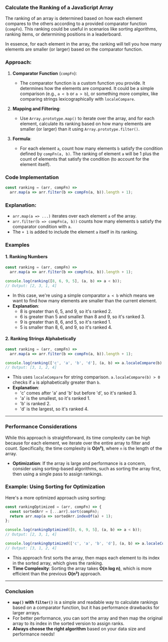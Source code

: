 ### Calculate the Ranking of a JavaScript Array

The ranking of an array is determined based on how each element compares to the others according to a provided comparator function (`compFn`). This ranking could be useful in scenarios like sorting algorithms, ranking items, or determining positions in a leaderboard.

In essence, for each element in the array, the ranking will tell you how many elements are smaller (or larger) based on the comparator function. 

### Approach:

1. **Comparator Function** (`compFn`):
   - The comparator function is a custom function you provide. It determines how the elements are compared. It could be a simple comparison (e.g., `a < b` or `a > b`), or something more complex, like comparing strings lexicographically with `localeCompare`.
   
2. **Mapping and Filtering**:
   - Use `Array.prototype.map()` to iterate over the array, and for each element, calculate its ranking based on how many elements are smaller (or larger) than it using `Array.prototype.filter()`.

3. **Formula**:
   - For each element `a`, count how many elements `b` satisfy the condition defined by `compFn(a, b)`. The ranking of element `a` will be 1 plus the count of elements that satisfy the condition (to account for the element itself).

### Code Implementation

```javascript
const ranking = (arr, compFn) =>
  arr.map(a => arr.filter(b => compFn(a, b)).length + 1);
```

### Explanation:

- `arr.map(a => ...)` iterates over each element `a` of the array.
- `arr.filter(b => compFn(a, b))` counts how many elements `b` satisfy the comparator condition with `a`.
- The `+ 1` is added to include the element `a` itself in its ranking.

### Examples

#### 1. **Ranking Numbers**

```javascript
const ranking = (arr, compFn) =>
  arr.map(a => arr.filter(b => compFn(a, b)).length + 1);

console.log(ranking([8, 6, 9, 5], (a, b) => a < b));
// Output: [2, 3, 1, 4]
```

- In this case, we're using a simple comparator `a < b` which means we want to find how many elements are smaller than the current element.
- **Explanation**: 
  - 8 is greater than 6, 5, and 9, so it's ranked 2.
  - 6 is greater than 5 and smaller than 8 and 9, so it's ranked 3.
  - 9 is greater than 8, 6, and 5, so it's ranked 1.
  - 5 is smaller than 8, 6, and 9, so it's ranked 4.

#### 2. **Ranking Strings Alphabetically**

```javascript
const ranking = (arr, compFn) =>
  arr.map(a => arr.filter(b => compFn(a, b)).length + 1);

console.log(ranking(['c', 'a', 'b', 'd'], (a, b) => a.localeCompare(b) > 0));
// Output: [3, 1, 2, 4]
```

- This uses `localeCompare` for string comparison. `a.localeCompare(b) > 0` checks if `a` is alphabetically greater than `b`.
- **Explanation**:
  - 'c' comes after 'a' and 'b' but before 'd', so it's ranked 3.
  - 'a' is the smallest, so it's ranked 1.
  - 'b' is ranked 2.
  - 'd' is the largest, so it's ranked 4.

---

### Performance Considerations

While this approach is straightforward, its time complexity can be high because for each element, we iterate over the entire array to filter and count. Specifically, the time complexity is **O(n²)**, where `n` is the length of the array.

- **Optimization**: If the array is large and performance is a concern, consider using sorting-based algorithms, such as sorting the array first, then using a single pass to assign rankings.

### Example: Using Sorting for Optimization

Here's a more optimized approach using sorting:

```javascript
const rankingOptimized = (arr, compFn) => {
  const sortedArr = [...arr].sort(compFn);
  return arr.map(a => sortedArr.indexOf(a) + 1);
};

console.log(rankingOptimized([8, 6, 9, 5], (a, b) => a < b));
// Output: [2, 3, 1, 4]

console.log(rankingOptimized(['c', 'a', 'b', 'd'], (a, b) => a.localeCompare(b) > 0));
// Output: [3, 1, 2, 4]
```

- This approach first sorts the array, then maps each element to its index in the sorted array, which gives the ranking.
- **Time Complexity**: Sorting the array takes **O(n log n)**, which is more efficient than the previous **O(n²)** approach.

---

### Conclusion

- **`map()` with `filter()`** is a simple and readable way to calculate rankings based on a comparator function, but it has performance drawbacks for larger arrays.
- For better performance, you can sort the array and then map the original array to its index in the sorted version to assign ranks.
- **Always choose the right algorithm** based on your data size and performance needs!